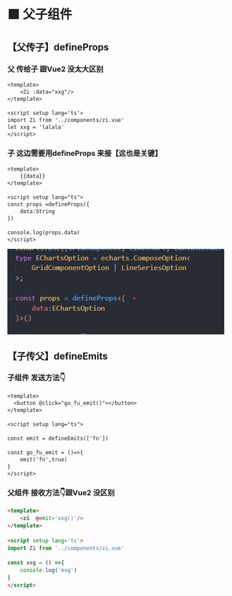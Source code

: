 # 🟩 父子组件
## 【父传子】defineProps
### 父 传给子 跟Vue2 没太大区别
```vue
<template>
	<Zi :data="xxg"/>
</template>

<script setup lang='ts'>
import Zi from '../components/zi.vue'
let xxg = 'lalala'
</script>
```

### 子 这边需要用defineProps 来接【这也是关键】
```vue
<template>
    {{data}}
</template>

<script setup lang="ts">
const props =defineProps({
    data:String
})

console.log(props.data)
</script>
```
![图 29](img/98e4e226e79c98810d5e733f556668cf6022060f9c20dedb8f71f131dbe037e7.png)  

## 【子传父】defineEmits

### 子组件 发送方法👇
```vue
<template>
  <button @click="go_fu_emit()"></button>
</template>

<script setup lang="ts">

const emit = defineEmits(['fn'])

const go_fu_emit = ()=>{
    emit('fn',true)
}
</script>

```
### 父组件 接收方法👇跟Vue2 没区别
```html
<template>
    <zi  @emit='xxg()'/>
</template>

<script setup lang='ts'>
import Zi from '../components/zi.vue'

const xxg = () =>{
    console.log('msg')
}
</script>
```
## 

